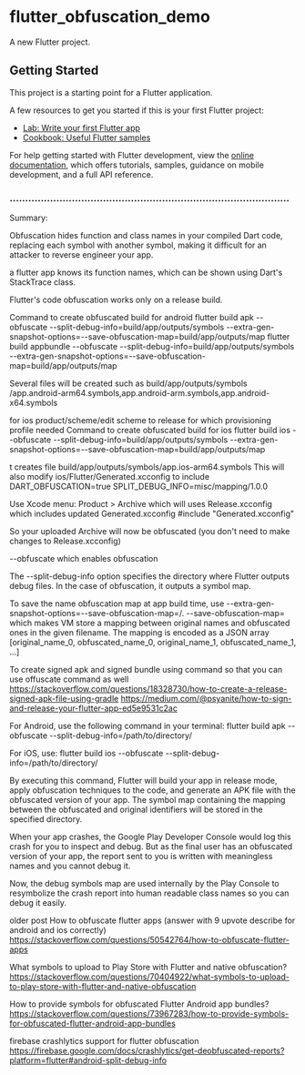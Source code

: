 # flutter_obfuscation_demo

A new Flutter project.

## Getting Started

This project is a starting point for a Flutter application.

A few resources to get you started if this is your first Flutter project:

- [Lab: Write your first Flutter app](https://docs.flutter.dev/get-started/codelab)
- [Cookbook: Useful Flutter samples](https://docs.flutter.dev/cookbook)

For help getting started with Flutter development, view the
[online documentation](https://docs.flutter.dev/), which offers tutorials,
samples, guidance on mobile development, and a full API reference.

### ..........................................................................................

Summary:

Obfuscation hides function and class names in your compiled Dart code, replacing each symbol with another symbol,
making it difficult for an attacker to reverse engineer your app.
 
a flutter app knows its function names, which can be shown using Dart's StackTrace class.

Flutter's code obfuscation works only on a release build.



Command to create obfuscated build for android
flutter build apk --obfuscate --split-debug-info=build/app/outputs/symbols  --extra-gen-snapshot-options=--save-obfuscation-map=build/app/outputs/map
flutter build appbundle --obfuscate --split-debug-info=build/app/outputs/symbols  --extra-gen-snapshot-options=--save-obfuscation-map=build/app/outputs/map


Several files will be created such as build/app/outputs/symbols /app.android-arm64.symbols,app.android-arm.symbols,app.android-x64.symbols

for ios product/scheme/edit scheme to release for which provisioning profile needed
Command to create obfuscated build for ios
flutter build ios --obfuscate --split-debug-info=build/app/outputs/symbols  --extra-gen-snapshot-options=--save-obfuscation-map=build/app/outputs/map

t creates file build/app/outputs/symbols/app.ios-arm64.symbols
This will also modify ios/Flutter/Generated.xcconfig to include
DART_OBFUSCATION=true
SPLIT_DEBUG_INFO=misc/mapping/1.0.0

Use Xcode menu: Product > Archive which will uses Release.xcconfig which includes updated Generated.xcconfig
#include "Generated.xcconfig"

So your uploaded Archive will now be obfuscated (you don't need to make changes to Release.xcconfig)




--obfuscate which enables obfuscation

The --split-debug-info option specifies the directory where Flutter outputs debug files. 
In the case of obfuscation, it outputs a symbol map.



To save the name obfuscation map at app build time, use --extra-gen-snapshot-options=--save-obfuscation-map=/<your-path>.
--save-obfuscation-map=<filename> which makes VM store a mapping between original names and obfuscated ones in the given filename. 
The mapping is encoded as a JSON array [original_name_0, obfuscated_name_0, original_name_1, obfuscated_name_1, ...]





To create signed apk and signed bundle using command so that you can use offuscate command as well
https://stackoverflow.com/questions/18328730/how-to-create-a-release-signed-apk-file-using-gradle
https://medium.com/@psyanite/how-to-sign-and-release-your-flutter-app-ed5e9531c2ac

For Android, use the following command in your terminal:
flutter build apk --obfuscate --split-debug-info=/path/to/directory/

For iOS, use:
flutter build ios --obfuscate --split-debug-info=/path/to/directory/

By executing this command, Flutter will build your app in release mode, apply obfuscation techniques to the code, and generate an APK file with the obfuscated version of your app. 
The symbol map containing the mapping between the obfuscated and original identifiers will be stored in the specified directory.


When your app crashes, the Google Play Developer Console would log this crash for you to inspect and debug.
But as the final user has an obfuscated version of your app, the report sent to you is written with meaningless names and you cannot debug it.

Now, the debug symbols map are used internally by the Play Console to resymbolize the crash report into human readable class 
names so you can debug it easily.


older post
How to obfuscate flutter apps (answer with 9 upvote describe for android and ios correctly)
https://stackoverflow.com/questions/50542764/how-to-obfuscate-flutter-apps

What symbols to upload to Play Store with Flutter and native obfuscation?
https://stackoverflow.com/questions/70404922/what-symbols-to-upload-to-play-store-with-flutter-and-native-obfuscation


How to provide symbols for obfuscated Flutter Android app bundles?
https://stackoverflow.com/questions/73967283/how-to-provide-symbols-for-obfuscated-flutter-android-app-bundles

firebase crashlytics support for flutter obfuscation
https://firebase.google.com/docs/crashlytics/get-deobfuscated-reports?platform=flutter#android-split-debug-info

